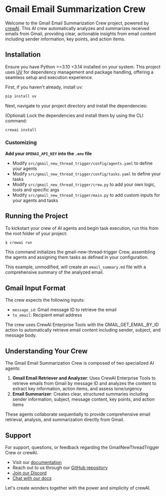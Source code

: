 # Gmail Email Summarization Crew

Welcome to the Gmail Email Summarization Crew project, powered by [crewAI](https://crewai.com). This AI crew automatically analyzes and summarizes received emails from Gmail, providing clear, actionable insights from email content including sender information, key points, and action items.

## Installation

Ensure you have Python >=3.10 <3.14 installed on your system. This project uses [UV](https://docs.astral.sh/uv/) for dependency management and package handling, offering a seamless setup and execution experience.

First, if you haven't already, install uv:

```bash
pip install uv
```

Next, navigate to your project directory and install the dependencies:

(Optional) Lock the dependencies and install them by using the CLI command:
```bash
crewai install
```
### Customizing

**Add your `OPENAI_API_KEY` into the `.env` file**

- Modify `src/gmail_new_thread_trigger/config/agents.yaml` to define your agents
- Modify `src/gmail_new_thread_trigger/config/tasks.yaml` to define your tasks
- Modify `src/gmail_new_thread_trigger/crew.py` to add your own logic, tools and specific args
- Modify `src/gmail_new_thread_trigger/main.py` to add custom inputs for your agents and tasks

## Running the Project

To kickstart your crew of AI agents and begin task execution, run this from the root folder of your project:

```bash
$ crewai run
```

This command initializes the gmail-new-thread-trigger Crew, assembling the agents and assigning them tasks as defined in your configuration.

This example, unmodified, will create an `email_summary.md` file with a comprehensive summary of the analyzed email.

## Gmail Input Format

The crew expects the following inputs:
- `message_id`: Gmail message ID to retrieve the email
- `to_email`: Recipient email address

The crew uses CrewAI Enterprise Tools with the GMAIL_GET_EMAIL_BY_ID action to automatically retrieve email content including sender, subject, and message body.

## Understanding Your Crew

The Gmail Email Summarization Crew is composed of two specialized AI agents:

1. **Gmail Email Retriever and Analyzer**: Uses CrewAI Enterprise Tools to retrieve emails from Gmail by message ID and analyzes the content to extract key information, action items, and assess tone/urgency
2. **Email Summarizer**: Creates clear, structured summaries including sender information, subject, message content, key points, and action items

These agents collaborate sequentially to provide comprehensive email retrieval, analysis, and summarization directly from Gmail.

## Support

For support, questions, or feedback regarding the GmailNewThreadTrigger Crew or crewAI.
- Visit our [documentation](https://docs.crewai.com)
- Reach out to us through our [GitHub repository](https://github.com/joaomdmoura/crewai)
- [Join our Discord](https://discord.com/invite/X4JWnZnxPb)
- [Chat with our docs](https://chatg.pt/DWjSBZn)

Let's create wonders together with the power and simplicity of crewAI.
